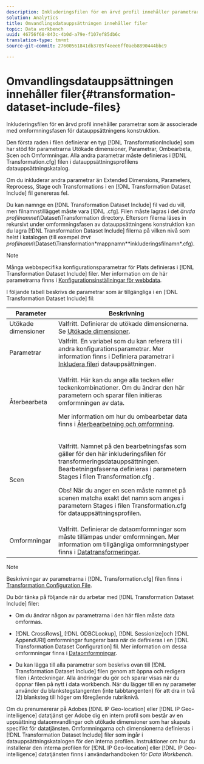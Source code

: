 ```yaml
---
description: Inkluderingsfilen för en ärvd profil innehåller parametrar som är associerade med omformningsfasen för datauppsättningens konstruktion.
solution: Analytics
title: Omvandlingsdatauppsättningen innehåller filer
topic: Data workbench
uuid: 46756f68-843c-4b0d-a79e-f107ef85db6c
translation-type: tm+mt
source-git-commit: 27600561841db3705f4eee6ff0aeb8890444bbc9

---
```



# Omvandlingsdatauppsättningen innehåller filer{#transformation-dataset-include-files}

Inkluderingsfilen för en ärvd profil innehåller parametrar som är associerade med omformningsfasen för datauppsättningens konstruktion.

Den första raden i filen definierar en typ [!DNL TransformationInclude] som har stöd för parametrarna Utökade dimensioner, Parametrar, Ombearbeta, Scen och Omformningar. Alla andra parametrar måste definieras i [!DNL Transformation.cfg] filen i datauppsättningsprofilens datauppsättningskatalog.

Om du inkluderar andra parametrar än Extended Dimensions, Parameters, Reprocess, Stage och Transformations i en [!DNL Transformation Dataset Include] fil genereras fel.

Du kan namnge en [!DNL Transformation Dataset Include] fil vad du vill, men filnamnstillägget måste vara [!DNL .cfg]. Filen måste lagras i det *ärvda profilnamnet*\Dataset\Transformation directory. Eftersom filerna läses in rekursivt under omformningsfasen av datauppsättningens konstruktion kan du lagra [!DNL Transformation Dataset Include] filerna på vilken nivå som helst i katalogen (till exempel *ärvt profilnamn*\Dataset\Transformation\*mappnamn*\*inkluderingsfilnamn*.cfg).

>[!NOTE]
>
>Många webbspecifika konfigurationsparametrar för Plats definieras i [!DNL Transformation Dataset Include] filer. Mer information om de här parametrarna finns i [Konfigurationsinställningar för webbdata](../../../../home/c-dataset-const-proc/c-config-web-data/c-config-web-data.md#concept-9a306b65483a484bb3f6f3c1d7e77519).

I följande tabell beskrivs de parametrar som är tillgängliga i en [!DNL Transformation Dataset Include] fil:

<table id="table_7BD343888D9145BCBA889B531A4D18F8"> 
 <thead> 
  <tr> 
   <th colname="col1" class="entry"> Parameter </th> 
   <th colname="col2" class="entry"> Beskrivning </th> 
  </tr> 
 </thead>
 <tbody> 
  <tr> 
   <td colname="col1"> Utökade dimensioner </td> 
   <td colname="col2"> Valfritt. Definierar de utökade dimensionerna. Se <a href="../../../../home/c-dataset-const-proc/c-ex-dim/c-abt-ex-dim.md"> Utökade dimensioner</a>. </td> 
  </tr> 
  <tr> 
   <td colname="col1"> Parametrar </td> 
   <td colname="col2"> Valfritt. En variabel som du kan referera till i andra konfigurationsparametrar. Mer information finns i Definiera parametrar i <a href="../../../../home/c-dataset-const-proc/c-dataset-inc-files/c-def-param-dataset-inc-files/c-def-param-dataset-inc-files.md#concept-5ad06acc8dc44bf2a99643fafdd56b50"> Inkludera filer</a>i datauppsättningen. </td> 
  </tr> 
  <tr> 
   <td colname="col1"> Återbearbeta </td> 
   <td colname="col2"> <p>Valfritt. Här kan du ange alla tecken eller teckenkombinationer. Om du ändrar den här parametern och sparar filen initieras omformningen av data. </p> <p> Mer information om hur du ombearbetar data finns i <a href="../../../../home/c-dataset-const-proc/c-reproc-retrans/c-unst-reproc-retrans.md"> Återbearbetning och omformning</a>. </p> </td> 
  </tr> 
  <tr> 
   <td colname="col1"> Scen </td> 
   <td colname="col2"> <p>Valfritt. Namnet på den bearbetningsfas som gäller för den här <span class="wintitle"> inkluderingsfilen för</span> transformeringsdatauppsättningen. Bearbetningsfaserna definieras i parametern Stages i <span class="filepath"> filen Transformation.cfg</span> . </p> <p> <p>Obs! När du anger en scen måste namnet på scenen matcha exakt det namn som anges i parametern Stages i filen Transformation.cfg <span class="filepath"></span> för datauppsättningsprofilen. </p> </p> </td> 
  </tr> 
  <tr> 
   <td colname="col1"> Omformningar </td> 
   <td colname="col2"> Valfritt. Definierar de dataomformningar som måste tillämpas under omformningen. Mer information om tillgängliga omformningstyper finns i <a href="../../../../home/c-dataset-const-proc/c-data-trans/c-abt-transf.md"> Datatransformeringar</a>. </td> 
  </tr> 
 </tbody> 
</table>

>[!NOTE]
>
>Beskrivningar av parametrarna i [!DNL Transformation.cfg] filen finns i [Transformation Configuration File](../../../../home/c-dataset-const-proc/c-trans-config-file/c-abt-trans-config-file.md).

Du bör tänka på följande när du arbetar med [!DNL Transformation Dataset Include] filer:

* Om du ändrar någon av parametrarna i den här filen måste data omformas.
* [!DNL CrossRows], [!DNL ODBCLookup], [!DNL Sessionize]och [!DNL AppendURI] omformningar fungerar bara när de definieras i en [!DNL Transformation Dataset Configuration] fil. Mer information om dessa omformningar finns i [Dataomformningar](../../../../home/c-dataset-const-proc/c-data-trans/c-abt-transf.md).

* Du kan lägga till alla parametrar som beskrivs ovan till [!DNL Transformation Dataset Include] filen genom att öppna och redigera filen i Anteckningar. Alla ändringar du gör och sparar visas när du öppnar filen på nytt i data workbench. När du lägger till en ny parameter använder du blankstegstangenten (inte tabbtangenten) för att dra in två (2) blanksteg till höger om föregående rubriknivå.

Om du prenumererar på Adobes [!DNL IP Geo-location] eller [!DNL IP Geo-intelligence] datatjänst ger Adobe dig en intern profil som består av en uppsättning dataomvandlingar och utökade dimensioner som har skapats specifikt för datatjänsten. Omformningarna och dimensionerna definieras i [!DNL Transformation Dataset Include] filer som ingår i datauppsättningskatalogen för den interna profilen. Instruktioner om hur du installerar den interna profilen för [!DNL IP Geo-location] eller [!DNL IP Geo-intelligence] datatjänsten finns i användarhandboken för *Data Workbench*.
